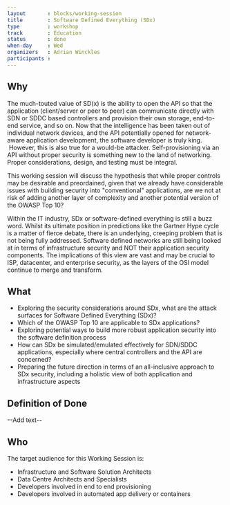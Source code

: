```yaml
---
layout       : blocks/working-session
title        : Software Defined Everything (SDx)
type         : workshop
track        : Education
status       : done
when-day     : Wed
organizers   : Adrian Winckles
participants :
---
```


## Why

The much-touted value of SD(x) is the ability to open the API so that the application (client/server or peer to peer) can communicate directly with SDN or SDDC based controllers and provision their own storage, end-to-end service, and so on. Now that the intelligence has been taken out of individual network devices, and the API potentially opened for network-aware application development, the software developer is truly king.  However, this is also true for a would-be attacker. Self-provisioning via an API without proper security is something new to the land of networking. Proper considerations, design, and testing must be integral.

This working session will discuss the hypothesis that while proper controls may be desirable and preordained, given that we already have considerable issues with building security into "conventional" applications, are we not at risk of adding another layer of complexity and another potential version of the OWASP Top 10?

Within the IT industry, SDx or software-defined everything is still a buzz word. Whilst its ultimate position in predictions like the Gartner Hype cycle is a matter of fierce debate, there is an underlying, creeping problem that is not being fully addressed. Software defined networks are still being looked at in terms of infrastructure security and NOT their application security components. The implications of this view are vast and may be crucial to ISP, datacenter, and enterprise security, as the layers of the OSI model continue to merge and transform.

## What

- Exploring the security considerations around SDx, what are the attack surfaces for Software Defined Everything (SDx)?
- Which of the OWASP Top 10 are applicable to SDx applications?
- Exploring potential ways to build more robust application security into the software definition process
- How can SDx be simulated/emulated effectively for SDN/SDDC applications, especially where central controllers and the API are concerned? 
- Preparing the future direction in terms of an all-inclusive approach to SDx security, including a holistic view of both application and infrastructure aspects

## Definition of Done

--Add text--


## Who

The target audience for this Working Session is:

- Infrastructure and Software Solution Architects
- Data Centre Architects and Specialists
- Developers involved in end to end provisioning
- Developers involved in automated app delivery or containers

